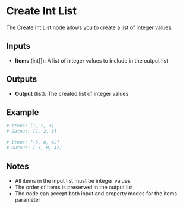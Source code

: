 # Create Int List

The Create Int List node allows you to create a list of integer values.

## Inputs

- **Items** (int[]): A list of integer values to include in the output list

## Outputs

- **Output** (list): The created list of integer values

## Example

```python
# Items: [1, 2, 3]
# Output: [1, 2, 3]

# Items: [-5, 0, 42]
# Output: [-5, 0, 42]
```

## Notes

- All items in the input list must be integer values
- The order of items is preserved in the output list
- The node can accept both input and property modes for the items parameter 